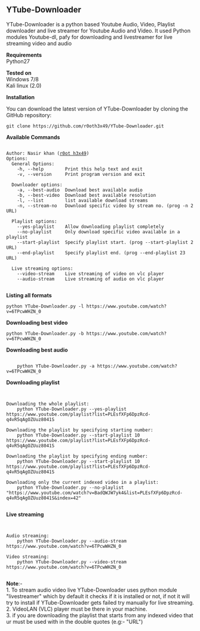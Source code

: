 ## YTube-Downloader
<p>YTube-Downloader is a python based Youtube Audio, Video, Playlist downloader and live streamer for Youtube Audio and Video. It used Python modules Youtube-dl, pafy for downloading and livestreamer for live streaming video and audio</p>

**Requirements**<br />
	 Python27

**Tested on**<br />
	 Windows 7/8<br />
	 Kali linux (2.0)


**Installation**
<p>You can download the latest version of YTube-Downloader by cloning the GitHub repository:</p>
<pre><code>git clone https://github.com/r0oth3x49/YTube-Downloader.git</pre></code>



**Available Commands**

<pre><code>
Author: Nasir khan (<a href="http://anonpakforce.blogspot.com/">r0ot h3x49</a>)
Options:
  General Options:
    -h, --help        Print this help text and exit
    -v, --version     Print program version and exit

  Downloader options:
    -a, --best-audio  Download best available audio
    -b, --best-video  Download best available resolution
    -l, --list        list available download streams
    -n, --stream-no   Download specific video by stream no. (prog -n 2 URL)

  Playlist options:
    --yes-playlist    Allow downloading playlist completely
    --no-playlist     Only download specific video available in a playlist
    --start-playlist  Specify playlist start. (prog --start-playlist 2 URL)
    --end-playlist    Specify playlist end. (prog --end-playlist 23 URL)

  Live streaming options:
    --video-stream    Live streaming of video on vlc player
    --audio-stream    Live streaming of audio on vlc player
  </code></pre>
  

**Listing all formats**
<pre><code>python YTube-Downloader.py -l https://www.youtube.com/watch?v=6TPcwWHZN_0</code></pre>
**Downloading best video**
<pre><code>python YTube-Downloader.py -b https://www.youtube.com/watch?v=6TPcwWHZN_0</code></pre>
**Downloading best audio**
<pre><code>
	python YTube-Downloader.py -a https://www.youtube.com/watch?v=6TPcwWHZN_0
</code></pre>
**Downloading playlist**
<pre><code>

Downloading the whole playlist:
	python YTube-Downloader.py --yes-playlist https://www.youtube.com/playlist?list=PLEsfXFp6DpzRcd-q4vR5qAgOZUuz8041S

Downloading the playlist by specifying starting number:
	python YTube-Downloader.py --start-playlist 10 https://www.youtube.com/playlist?list=PLEsfXFp6DpzRcd-q4vR5qAgOZUuz8041S
	
Downloading the playlist by specifying ending number:
	python YTube-Downloader.py --start-playlist 10 https://www.youtube.com/playlist?list=PLEsfXFp6DpzRcd-q4vR5qAgOZUuz8041S

Downloading only the current indexed video in a playlist:
	python YTube-Downloader.py --no-playlist "https://www.youtube.com/watch?v=BadQWJW7yk4&list=PLEsfXFp6DpzRcd-q4vR5qAgOZUuz8041S&index=42"
	
</code></pre>
**Live streaming**
<pre><code>

Audio streaming:
	python YTube-Downloader.py --audio-stream https://www.youtube.com/watch?v=6TPcwWHZN_0
	
Video streaming:
	python YTube-Downloader.py --video-stream https://www.youtube.com/watch?v=6TPcwWHZN_0

</code></pre>
**Note**:-<br />
	1.	To stream audio video live YTube-Downloader uses python module "livestreamer"
		which by default it checks if it is installed or not, if not it will try to install
		if YTube-Downloader gets failed try manually for live streaming.<br />
	2.	VideoLAN (VLC) player must be there in your machine.<br />
	3.	if you are downloading the playlist that starts from any indexed video that ur must be used with in the double 	quotes (e.g:- "URL")
	
